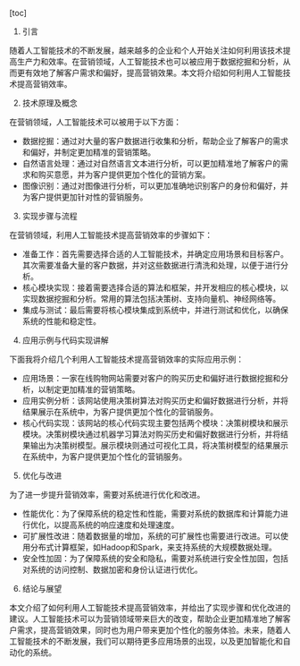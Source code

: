 
[toc]                    
                
                
1. 引言

随着人工智能技术的不断发展，越来越多的企业和个人开始关注如何利用该技术提高生产力和效率。在营销领域，人工智能技术也可以被应用于数据挖掘和分析，从而更有效地了解客户需求和偏好，提高营销效果。本文将介绍如何利用人工智能技术提高营销效率。

2. 技术原理及概念

在营销领域，人工智能技术可以被用于以下方面：

- 数据挖掘：通过对大量的客户数据进行收集和分析，帮助企业了解客户的需求和偏好，并制定更加精准的营销策略。
- 自然语言处理：通过对自然语言文本进行分析，可以更加精准地了解客户的需求和购买意愿，并为客户提供更加个性化的营销方案。
- 图像识别：通过对图像进行分析，可以更加准确地识别客户的身份和偏好，并为客户提供更加针对性的营销服务。

3. 实现步骤与流程

在营销领域，利用人工智能技术提高营销效率的步骤如下：

- 准备工作：首先需要选择合适的人工智能技术，并确定应用场景和目标客户。其次需要准备大量的客户数据，并对这些数据进行清洗和处理，以便于进行分析。
- 核心模块实现：接着需要选择合适的算法和框架，并开发相应的核心模块，以实现数据挖掘和分析。常用的算法包括决策树、支持向量机、神经网络等。
- 集成与测试：最后需要将核心模块集成到系统中，并进行测试和优化，以确保系统的性能和稳定性。

4. 应用示例与代码实现讲解

下面我将介绍几个利用人工智能技术提高营销效率的实际应用示例：

- 应用场景：一家在线购物网站需要对客户的购买历史和偏好进行数据挖掘和分析，以制定更加精准的营销策略。
- 应用实例分析：该网站使用决策树算法对购买历史和偏好数据进行分析，并将结果展示在系统中，为客户提供更加个性化的营销服务。
- 核心代码实现：该网站的核心代码实现主要包括两个模块：决策树模块和展示模块。决策树模块通过机器学习算法对购买历史和偏好数据进行分析，并将结果输出为决策树模型。展示模块则通过可视化工具，将决策树模型的结果展示在系统中，为客户提供更加个性化的营销服务。

5. 优化与改进

为了进一步提升营销效率，需要对系统进行优化和改进。

- 性能优化：为了保障系统的稳定性和性能，需要对系统的数据库和计算能力进行优化，以提高系统的响应速度和处理速度。
- 可扩展性改进：随着数据量的增加，系统的可扩展性也需要进行改进。可以使用分布式计算框架，如Hadoop和Spark，来支持系统的大规模数据处理。
- 安全性加固：为了保障系统的安全和隐私，需要对系统进行安全性加固，包括对系统的访问控制、数据加密和身份认证进行优化。

6. 结论与展望

本文介绍了如何利用人工智能技术提高营销效率，并给出了实现步骤和优化改进的建议。人工智能技术可以为营销领域带来巨大的改变，帮助企业更加精准地了解客户需求，提高营销效果，同时也为用户带来更加个性化的服务体验。未来，随着人工智能技术的不断发展，我们可以期待更多应用场景的出现，以及更加智能化和自动化的系统。

